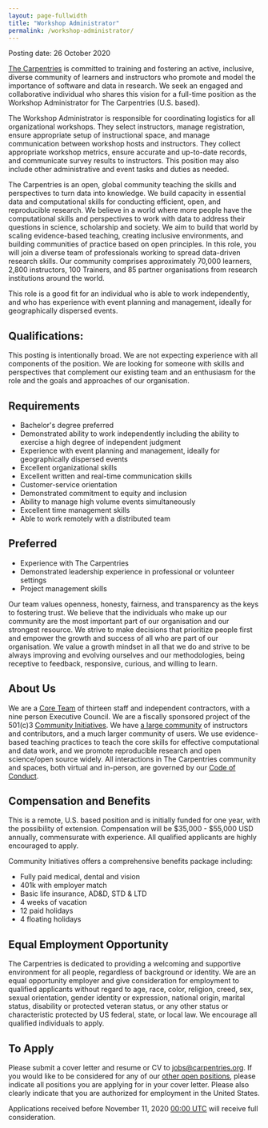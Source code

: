 ```yaml
---
layout: page-fullwidth
title: "Workshop Administrator"
permalink: /workshop-administrator/
---
```


Posting date: 26 October 2020 

[The Carpentries](http://carpentries.org/) is committed to training and fostering an active, inclusive, diverse community of learners and 
instructors who promote and model the importance of software and data in research. We seek an engaged and collaborative individual who shares
this vision for a full-time position as the Workshop Administrator for The Carpentries (U.S. based). 

The Workshop Administrator is responsible for coordinating logistics for all organizational workshops. They select instructors, manage registration,
ensure appropriate setup of instructional space, and manage communication between workshop hosts and instructors. They collect appropriate workshop 
metrics, ensure accurate and up-to-date records, and communicate survey results to instructors. This position may also include other administrative
and event tasks and duties as needed.

The Carpentries is an open, global community teaching the skills and perspectives to turn data into knowledge. We build capacity in essential data and
computational skills for conducting efficient, open, and reproducible research. We believe in a world where more people have the computational skills
and perspectives to work with data to address their questions in science, scholarship and society. We aim to build that world by scaling evidence-based
teaching, creating inclusive environments, and building communities of practice based on open principles. In this role, you will join a diverse team
of professionals working to spread data-driven research skills. Our community comprises approximately 70,000 learners, 2,800 instructors, 100 Trainers,
and 85 partner organisations from research institutions around the world.

This role is a good fit for an individual who is able to work independently, and who has experience  with event planning and management, ideally for 
geographically dispersed events.

## Qualifications:
This posting is intentionally broad. We are not expecting experience with all components of the position. We are looking for someone with skills and 
perspectives that complement our existing team and an enthusiasm for the role and the goals and approaches of our organisation.

## Requirements
- Bachelor's degree preferred
- Demonstrated ability to work independently including the ability to exercise a high degree of independent judgment
- Experience with event planning and management, ideally for geographically dispersed events
- Excellent organizational skills
- Excellent written and real-time communication skills
- Customer-service orientation
- Demonstrated commitment to equity and inclusion
- Ability to manage high volume events simultaneously
- Excellent time management skills
- Able to work remotely with a distributed team

## Preferred
- Experience with The Carpentries
- Demonstrated leadership experience in professional or volunteer settings
- Project management skills

Our team values openness, honesty, fairness, and transparency as the keys to fostering trust. We believe that the individuals who make up our 
community are the most important part of our organisation and our strongest resource. We strive to make decisions that prioritize people first and 
empower the growth and success of all who are part of our organisation. We value a growth mindset in all that we do and strive to be always improving
and evolving ourselves and our methodologies, being receptive to feedback, responsive, curious, and willing to learn.

## About Us

We are a [Core Team](https://carpentries.org/team/) of thirteen  staff and independent contractors, with a nine person Executive Council. We are a 
fiscally sponsored project of the 501(c)3 [Community Initiatives](http://communityin.org/). We have 
[a large community](https://carpentries.org/instructors-map/) of instructors and contributors, and a much larger community of users. We use 
evidence-based teaching practices to teach the core skills for effective computational and data work, and we promote reproducible research and open
science/open source widely. All interactions in The Carpentries community and spaces, both virtual and in-person, are governed by our 
[Code of Conduct](https://docs.carpentries.org/topic_folders/policies/code-of-conduct.html#code-of-conduct-detailed-view).

## Compensation and Benefits
This is a remote, U.S. based position and is initially funded for one year, with the possibility of extension. Compensation will be 
$35,000 - $55,000 USD annually, commensurate with experience. All qualified applicants are highly encouraged to apply.

Community Initiatives offers a comprehensive benefits package including:
- Fully paid medical, dental and vision
- 401k with employer match
- Basic life insurance, AD&D, STD & LTD
- 4 weeks of vacation
- 12 paid holidays
- 4 floating holidays

## Equal Employment Opportunity
The Carpentries is dedicated to providing a welcoming and supportive environment for all people, regardless of background or identity. 
We are an equal opportunity employer and give consideration for employment to qualified applicants without regard to age, race, color, religion, 
creed, sex, sexual orientation, gender identity or expression, national origin, marital status, disability or protected veteran status, or any other
status or characteristic protected by US federal, state, or local law. We encourage all qualified individuals to apply.

## To Apply
Please submit a cover letter and resume or CV to jobs@carpentries.org. If you would like to be considered for any of our 
[other open positions](http://carpentries.org/jobs), please indicate all positions you are applying for in your cover letter. 
Please also clearly indicate that you are authorized for employment in the United States. 

Applications received before November 11, 2020 [00:00 UTC](https://www.timeanddate.com/worldclock/fixedtime.html?iso=20201110T2359) will
receive full consideration. 
